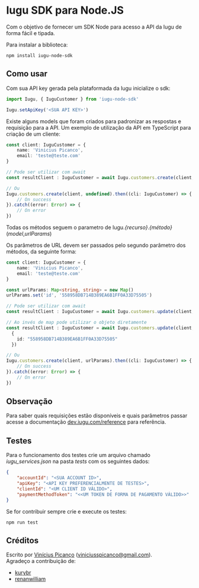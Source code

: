 # Iugu SDK para Node.JS

Com o objetivo de fornecer um SDK Node para acesso a API da Iugu de forma fácil e tipada.

Para instalar a biblioteca:

`npm install iugu-node-sdk`

## Como usar

Com sua API key gerada pela plataformada da Iugu inicialize o sdk:
```ts
import Iugu, { IuguCustomer } from 'iugu-node-sdk'

Iugu.setApiKey('<SUA API KEY>')
```
Existe alguns models que foram criados para padronizar as respostas e requisição para a API.
Um exemplo de utilização da API em TypeScript para criação de um cliente:
```ts
const client: IuguCustomer = {
    name: 'Vinicius Picanco',
    email: 'teste@teste.com'
}

// Pode ser utilizar com await
const resultClient : IuguCustomer = await Iugu.customers.create(client, undefined)

// Ou
Iugu.customers.create(client, undefined).then((cli: IuguCustomer) => {
    // On success
}).catch((error: Error) => {
    // On error
})
```

Todas os métodos seguem o parametro de Iugu._{recurso}_._{método}_(_model_,_urlParams_)

Os parâmetros de URL devem ser passados pelo segundo parâmetro dos métodos, da seguinte forma:

```ts
const client: IuguCustomer = {
    name: 'Vinicius Picanco',
    email: 'teste@teste.com'
}

const urlParams: Map<string, string> = new Map()
urlParams.set('id', '558958DB714B389EA6B1FF0A33D75505')

// Pode ser utilizar com await
const resultClient : IuguCustomer = await Iugu.customers.update(client, urlParams)

// Ao invés de map pode utilizar o objeto diretamente
const resultClient : IuguCustomer = await Iugu.customers.update(client,
  {
    id: "558958DB714B389EA6B1FF0A33D75505"
  })

// Ou
Iugu.customers.create(client, urlParams).then((cli: IuguCustomer) => {
    // On success
}).catch((error: Error) => {
    // On error
})
```

## Observação
Para saber quais requisições estão disponíveis e quais parâmetros passar acesse a documentação [dev.iugu.com/reference](https://dev.iugu.com/reference) para referência.

## Testes
Para o funcionamento dos testes crie um arquivo chamado _iugu\_services.json_ na pasta _tests_ com os seguintes dados:

```json
{
    "accountId": "<SUA ACCOUNT ID>",
    "apiKey": "<API KEY PREFERENCIALMENTE DE TESTES>",
    "clientId": "<UM CLIENT ID VÁLIDO>",
    "paymentMethodToken": "<<UM TOKEN DE FORMA DE PAGAMENTO VÁLIDO>>"
}
```

Se for contribuir sempre crie e execute os testes:

`npm run test`


## Créditos

Escrito por [Vinícius Picanço](https://github.com/V1pi) (viniciusspicanco@gmail.com).<br>
Agradeço a contribuição de:
- [kurybr](https://github.com/kurybr)
- [renanwilliam](https://github.com/renanwilliam)
